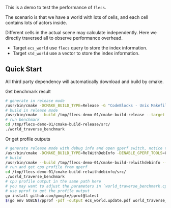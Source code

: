 This is a demo to test the performance of `flecs`.

The scenario is that we have a world with lots of cells, and each cell contains lots of actors inside.

Different cells in the actual scene may calculate independently. Here we directly traversed all to observe performance overhead.

- Target `ecs_world` use `flecs` query to store the index information.
- Target `std_world` use a vector to store the index information.

## Quick Start
All third party dependency will automatically download and build by cmake.

Get benchmark result
```bash
# generate in release mode
/usr/bin/cmake -DCMAKE_BUILD_TYPE=Release -G "CodeBlocks - Unix Makefiles" -S /tmp/flecs-demo-01 -B /tmp/flecs-demo-01/cmake-build-release
# build in release mode
/usr/bin/cmake --build /tmp/flecs-demo-01/cmake-build-release --target world_traverse_benchmark -- -j 8
# run benchmark
cd /tmp/flecs-demo-01/cmake-build-release/src/
./world_traverse_benchmark
```

Or get profile outputs
```bash
# generate release mode with debug info and open gperf switch, notice the "-DENABLE_GPERF_TOOLS=ON"
/usr/bin/cmake -DCMAKE_BUILD_TYPE=RelWithDebInfo -DENABLE_GPERF_TOOLS=ON -G "CodeBlocks - Unix Makefiles" -S /tmp/flecs-demo-01 -B /tmp/flecs-demo-01/cmake-build-relwithdebinfo
# build
/usr/bin/cmake --build /tmp/flecs-demo-01/cmake-build-relwithdebinfo --target world_traverse_benchmark -- -j 8
# run and get cpu profile from gperf
cd /tmp/flecs-demo-01/cmake-build-relwithdebinfo/src/
./world_traverse_benchmark
# cpu profile output in the same path here
# you may want to adjust the parameters in `world_traverse_benchmark.cpp`.
# use pprof to get the profile output
go install github.com/google/pprof@latest
$(go env GOBIN)/pprof -pdf -output ecs_world.update.pdf world_traverse_benchmark ecs_world.update.cpu.prof
```